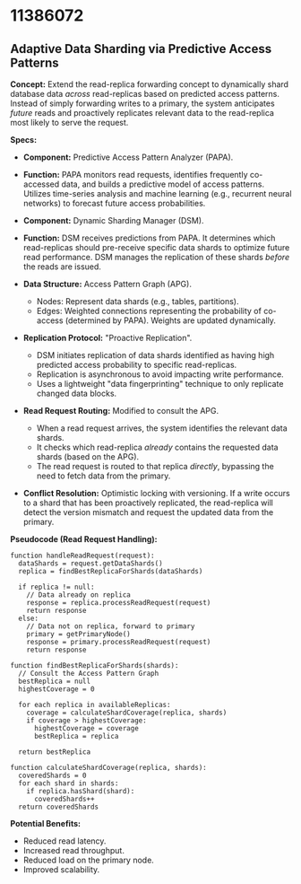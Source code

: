 # 11386072

## Adaptive Data Sharding via Predictive Access Patterns

**Concept:** Extend the read-replica forwarding concept to dynamically shard database data *across* read-replicas based on predicted access patterns. Instead of simply forwarding writes to a primary, the system anticipates *future* reads and proactively replicates relevant data to the read-replica most likely to serve the request.

**Specs:**

*   **Component:** Predictive Access Pattern Analyzer (PAPA).
*   **Function:** PAPA monitors read requests, identifies frequently co-accessed data, and builds a predictive model of access patterns. Utilizes time-series analysis and machine learning (e.g., recurrent neural networks) to forecast future access probabilities.

*   **Component:** Dynamic Sharding Manager (DSM).
*   **Function:** DSM receives predictions from PAPA.  It determines which read-replicas should pre-receive specific data shards to optimize future read performance. DSM manages the replication of these shards *before* the reads are issued.

*   **Data Structure:** Access Pattern Graph (APG).
    *   Nodes: Represent data shards (e.g., tables, partitions).
    *   Edges:  Weighted connections representing the probability of co-access (determined by PAPA).  Weights are updated dynamically.

*   **Replication Protocol:**  "Proactive Replication".
    *   DSM initiates replication of data shards identified as having high predicted access probability to specific read-replicas.
    *   Replication is asynchronous to avoid impacting write performance.
    *   Uses a lightweight "data fingerprinting" technique to only replicate changed data blocks.

*   **Read Request Routing:**  Modified to consult the APG.
    *   When a read request arrives, the system identifies the relevant data shards.
    *   It checks which read-replica *already* contains the requested data shards (based on the APG).
    *   The read request is routed to that replica *directly*, bypassing the need to fetch data from the primary.

*   **Conflict Resolution:**  Optimistic locking with versioning. If a write occurs to a shard that has been proactively replicated, the read-replica will detect the version mismatch and request the updated data from the primary.

**Pseudocode (Read Request Handling):**

```
function handleReadRequest(request):
  dataShards = request.getDataShards()
  replica = findBestReplicaForShards(dataShards)

  if replica != null:
    // Data already on replica
    response = replica.processReadRequest(request)
    return response
  else:
    // Data not on replica, forward to primary
    primary = getPrimaryNode()
    response = primary.processReadRequest(request)
    return response

function findBestReplicaForShards(shards):
  // Consult the Access Pattern Graph
  bestReplica = null
  highestCoverage = 0

  for each replica in availableReplicas:
    coverage = calculateShardCoverage(replica, shards)
    if coverage > highestCoverage:
      highestCoverage = coverage
      bestReplica = replica

  return bestReplica

function calculateShardCoverage(replica, shards):
  coveredShards = 0
  for each shard in shards:
    if replica.hasShard(shard):
      coveredShards++
  return coveredShards
```

**Potential Benefits:**

*   Reduced read latency.
*   Increased read throughput.
*   Reduced load on the primary node.
*   Improved scalability.